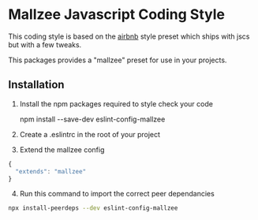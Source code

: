 # Mallzee Javascript Coding Style

This coding style is based on the [airbnb](https://github.com/airbnb/javascript) style preset which ships with jscs but with a few tweaks.

This packages provides a "mallzee" preset for use in your projects.

## Installation

1. Install the npm packages required to style check your code

    npm install --save-dev eslint-config-mallzee

2. Create a .eslintrc in the root of your project

3. Extend the mallzee config

```javascript
{
  "extends": "mallzee"
}
```

4. Run this command to import the correct peer dependancies

```bash
npx install-peerdeps --dev eslint-config-mallzee
```